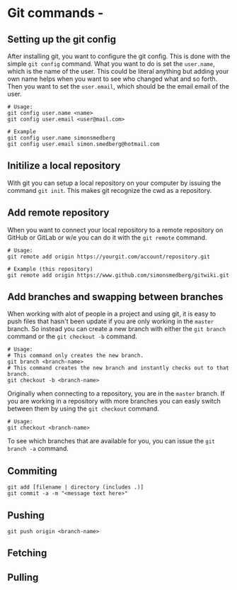 # Git commands -

## Setting up the git config
After installing git, you want to configure the git config. This is done with the simple `git config` command.
What you want to do is set the `user.name`, which is the name of the user. This could be literal anything but adding your own name helps when you want to see who changed what and so forth. Then you want to set the `user.email`, which should be the email email of the user.
```
# Usage:
git config user.name <name>
git config user.email <user@mail.com>

# Example
git config user.name simonsmedberg
git config user.email simon.smedberg@hotmail.com
```  
## Initilize a local repository
With git you can setup a local repository on your computer by issuing the command `git init`. This makes git recognize the cwd as a repository.

## Add remote repository
When you want to connect your local repository to a remote repository on GitHub or GitLab or w/e you can do it with the `git remote` command.
```
# Usage:
git remote add origin https://yourgit.com/account/repository.git

# Example (this repository)
git remote add origin https://www.github.com/simonsmedberg/gitwiki.git
```

## Add branches and swapping between branches
When working with alot of people in a project and using git, it is easy to push files that hasn't been update if you are only working in the `master` branch. So instead you can create a new branch with either the `git branch` command or the `git checkout -b` command.
```
# Usage:
# This command only creates the new branch.
git branch <branch-name>
# This command creates the new branch and instantly checks out to that branch.
git checkout -b <branch-name>
``` 
Originally when connecting to a repository, you are in the `master` branch. If you are working in a repository with more branches you can easly switch between them by using the `git checkout` command. 
```
# Usage:
git checkout <branch-name>
```
To see which branches that are available for you, you can issue the `git branch -a` command. 


## Commiting

```
git add [filename | directory (includes .)]
git commit -a -m "<message text here>"

```

## Pushing
```
git push origin <branch-name>
```

## Fetching

## Pulling
